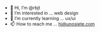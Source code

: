 - 👋 Hi, I’m @rbjt
- 👀 I’m interested in ... web design
- 🌱 I’m currently learning ... ux/ui
- 📫 How to reach me ... hi@unosiete.com

<!---
rbjt/rbjt is a ✨ special ✨ repository because its `README.md` (this file) appears on your GitHub profile.
You can click the Preview link to take a look at your changes.
--->
